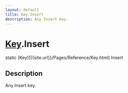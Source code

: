 ```yaml
---
layout: default
title: Key.Insert
description: Any Insert key.
---
```

# [Key]({{site.url}}/Pages/Reference/Key.html).Insert

<div class='signature' markdown='1'>
static [Key]({{site.url}}/Pages/Reference/Key.html) Insert
</div>

## Description
Any Insert key.

